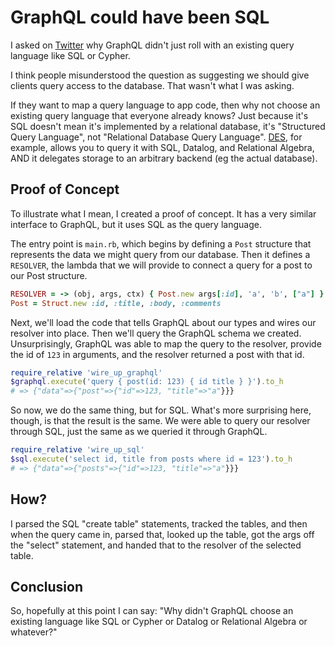 GraphQL could have been SQL
===========================

I asked on [Twitter](https://twitter.com/josh_cheek/status/1012490394683224064)
why GraphQL didn't just roll with an existing query language like SQL or Cypher.

I think people misunderstood the question as suggesting we should
give clients query access to the database. That wasn't what I was asking.

If they want to map a query language to app code, then why not choose an existing
query language that everyone already knows? Just because it's SQL doesn't mean it's
implemented by a relational database, it's "Structured Query Language", not
"Relational Database Query Language". [DES](http://des.sourceforge.net), for
example, allows you to query it with SQL, Datalog, and Relational Algebra,
AND it delegates storage to an arbitrary backend (eg the actual database).


Proof of Concept
----------------

To illustrate what I mean, I created a proof of concept. It has a very similar
interface to GraphQL, but it uses SQL as the query language.

The entry point is `main.rb`, which begins by defining a `Post` structure that
represents the data we might query from our database. Then it defines a `RESOLVER`,
the lambda that we will provide to connect a query for a post to our Post structure.

```ruby
RESOLVER = -> (obj, args, ctx) { Post.new args[:id], 'a', 'b', ["a"] }
Post = Struct.new :id, :title, :body, :comments
```

Next, we'll load the code that tells GraphQL about our types and wires our
resolver into place. Then we'll query the GraphQL schema we created.
Unsurprisingly, GraphQL was able to map the query to the resolver, provide
the id of `123` in arguments, and the resolver returned a post with that id.

```ruby
require_relative 'wire_up_graphql'
$graphql.execute('query { post(id: 123) { id title } }').to_h
# => {"data"=>{"post"=>{"id"=>123, "title"=>"a"}}}
```

So now, we do the same thing, but for SQL. What's more surprising here,
though, is that the result is the same. We were able to query our resolver
through SQL, just the same as we queried it through GraphQL.

```ruby
require_relative 'wire_up_sql'
$sql.execute('select id, title from posts where id = 123').to_h
# => {"data"=>{"posts"=>{"id"=>123, "title"=>"a"}}}
```


How?
----

I parsed the SQL "create table" statements, tracked the tables, and then when
the query came in, parsed that, looked up the table, got the args off the "select"
statement, and handed that to the resolver of the selected table.


Conclusion
----------

So, hopefully at this point I can say: "Why didn't GraphQL choose an existing
language like SQL or Cypher or Datalog or Relational Algebra or whatever?"
